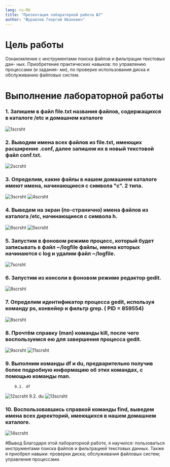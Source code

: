 ```yaml
---
lang: ru-RU
title: "Презентация лабараторной работы №7"
author: "Журавлев Георгий Иванович"
---
```


# Цель работы
Ознакомление с инструментами поиска файлов и фильтрации текстовых дан-
ных. Приобретение практических навыков: по управлению процессами (и задания-
ми), по проверке использования диска и обслуживанию файловых систем.


# Выполнение лабораторной работы

### 1. Запишем в файл file.txt названия файлов, содержащихся в каталоге /etc и домашнем каталоге
![1scrsht](screens/1.jpg)

### 2. Выводим имена всех файлов из file.txt, имеющих расширение .conf, далее запишем их в новый текстовой файл conf.txt.
![2scrsht](screens/2.jpg)

### 3. Определим, какие файлы в нашем домашнем каталоге имеют имена, начинающиеся с символа "с". 2 типа.
![3scrsht](screens/3.jpg)
![4scrsht](screens/4.jpg)

### 4. Выведем на экран (по-странично) имена файлов из каталога /etc, начинающиеся с символа h.
![6scrsht](screens/6.jpg)
![5scrsht](screens/5.jpg)

### 5. Запустим в фоновом режиме процесс, который будет записывать в файл ~/logfile файлы, имена которых начинаются с log и удалим файл ~/logfile.
![7scrsht](screens/7.jpg)

### 6. Запустим из консоли в фоновом режиме редактор gedit.
![8scrsht](screens/8.jpg)

### 7. Определим идентификатор процесса gedit, используя команду ps, конвейер и фильтр grep. ( PID = 859554)
![8scrsht](screens/8.jpg)

### 8. Прочтём справку (man) команды kill, после чего воспользуемся ею для завершения процесса gedit.
![9scrsht](screens/9.jpg)
![11scrsht](screens/11.jpg)

### 9. Выполним команды df и du, предварительно получив более подробную информацию об этих командах, с помощью команды man.
        9.1. df
![12scrsht](screens/12.jpg)
        9.2. du
![13scrsht](screens/13.jpg)

### 10. Воспользовавшись справкой команды find, выведем имена всех директорий, имеющихся в нашем домашнем каталоге.
![14scrsht](screens/14.jpg)

#Вывод
Благодаря этой лабораторной работе, я научился: пользоваться инструментами поиска файлов и фильтрацией текстовых данных. Также я приобрел навыки: проверки диска; обслуживания файловых систем; управления процессами.
